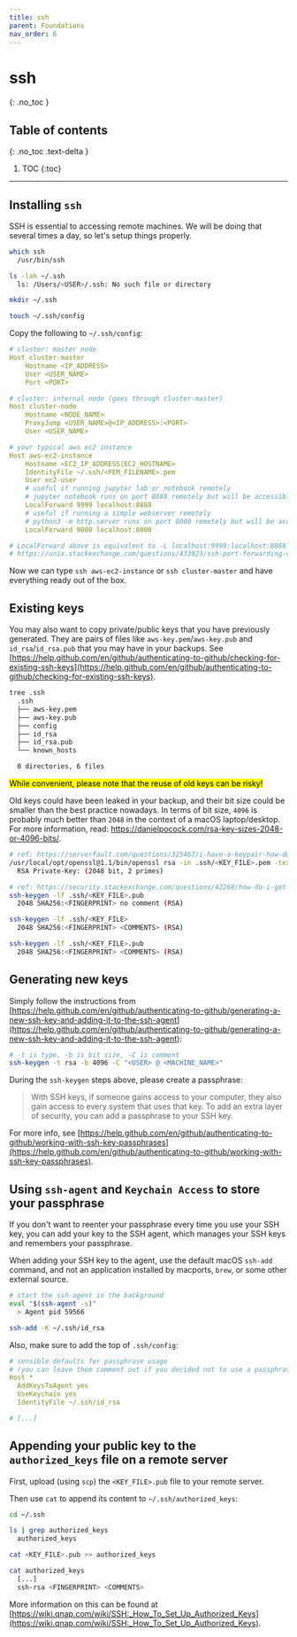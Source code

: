```yaml
---
title: ssh
parent: Foundations
nav_order: 6
---
```


# ssh
{: .no_toc }

## Table of contents
{: .no_toc .text-delta }

1. TOC
{:toc}

---

## Installing `ssh`

SSH is essential to accessing remote machines. We will be doing that several times a day, so let's setup things properly.

```sh
which ssh
  /usr/bin/ssh

ls -lah ~/.ssh
  ls: /Users/<USER>/.ssh: No such file or directory

mkdir ~/.ssh

touch ~/.ssh/config
```

Copy the following to `~/.ssh/config`:

```yaml
# cluster: master node
Host cluster-master
    Hostname <IP_ADDRESS>
    User <USER_NAME>
    Port <PORT>

# cluster: internal node (goes through cluster-master)
Host cluster-node
    Hostname <NODE_NAME>
    ProxyJump <USER_NAME>@<IP_ADDRESS>:<PORT>
    User <USER_NAME>

# your typical aws ec2 instance
Host aws-ec2-instance
    Hostname <EC2_IP_ADDRESS|EC2_HOSTNAME>
    IdentityFile ~/.ssh/<PEM_FILENAME>.pem
    User ec2-user
    # useful if running jupyter lab or notebook remotely
    # jupyter notebook runs on port 8888 remotely but will be accessible locally at 9999
    LocalForward 9999 localhost:8888
    # useful if running a simple webserver remotely
    # python3 -m http.server runs on port 8000 remotely but will be accessible locally at 9999
    LocalForward 9000 localhost:8000

# LocalForward above is equivalent to -L localhost:9999:localhost:8888
# https://unix.stackexchange.com/questions/433923/ssh-port-forwarding-via-jump-host-ssh-config-files-and-only-ssh-targethost
```

Now we can type `ssh aws-ec2-instance` or `ssh cluster-master` and have everything ready out of the box.

## Existing keys

You may also want to copy private/public keys that you have previously generated. They are pairs of files like `aws-key.pem`/`aws-key.pub` and `id_rsa`/`id_rsa.pub` that you may have in your backups. See [https://help.github.com/en/github/authenticating-to-github/checking-for-existing-ssh-keys](https://help.github.com/en/github/authenticating-to-github/checking-for-existing-ssh-keys).

```sh
tree .ssh
  .ssh
  ├── aws-key.pem
  ├── aws-key.pub
  ├── config
  ├── id_rsa
  ├── id_rsa.pub
  └── known_hosts

  0 directories, 6 files

```

<mark>While convenient, please note that the reuse of old keys can be risky!</mark> 

Old keys could have been leaked in your backup, and their bit size could be smaller than the best practice nowadays. In terms of bit size, `4096` is probably much better than `2048` in the context of a macOS laptop/desktop. For more information, read: https://danielpocock.com/rsa-key-sizes-2048-or-4096-bits/.

```sh
# ref: https://serverfault.com/questions/325467/i-have-a-keypair-how-do-i-determine-the-key-length
/usr/local/opt/openssl@1.1/bin/openssl rsa -in .ssh/<KEY_FILE>.pem -text -noout | grep "RSA"
  RSA Private-Key: (2048 bit, 2 primes)

# ref: https://security.stackexchange.com/questions/42268/how-do-i-get-the-rsa-bit-length-with-the-pubkey-and-openssl
ssh-keygen -lf .ssh/<KEY_FILE>.pub
  2048 SHA256:<FINGERPRINT> no comment (RSA)

ssh-keygen -lf .ssh/<KEY_FILE>
  2048 SHA256:<FINGERPRINT> <COMMENTS> (RSA)

ssh-keygen -lf .ssh/<KEY_FILE>.pub
  2048 SHA256:<FINGERPRINT> <COMMENTS> (RSA)
```

## Generating new keys

Simply follow the instructions from [https://help.github.com/en/github/authenticating-to-github/generating-a-new-ssh-key-and-adding-it-to-the-ssh-agent](https://help.github.com/en/github/authenticating-to-github/generating-a-new-ssh-key-and-adding-it-to-the-ssh-agent):

```sh
# -t is type, -b is bit size, -C is comment
ssh-keygen -t rsa -b 4096 -C "<USER> @ <MACHINE_NAME>"
```

During the `ssh-keygen` steps above, please create a passphrase:

> With SSH keys, if someone gains access to your computer, they also gain access to every system that uses that key. To add an extra layer of security, you can add a passphrase to your SSH key.

For more info, see [https://help.github.com/en/github/authenticating-to-github/working-with-ssh-key-passphrases](https://help.github.com/en/github/authenticating-to-github/working-with-ssh-key-passphrases).

## Using `ssh-agent` and `Keychain Access` to store your passphrase

If you don't want to reenter your passphrase every time you use your SSH key, you can add your key to the SSH agent, which manages your SSH keys and remembers your passphrase.

When adding your SSH key to the agent, use the default macOS `ssh-add` command, and not an application installed by macports, `brew`, or some other external source.

```sh
# start the ssh-agent in the background
eval "$(ssh-agent -s)"
  > Agent pid 59566

ssh-add -K ~/.ssh/id_rsa
```

Also, make sure to add the top of `.ssh/config`:

```yaml
# sensible defaults for passphrase usage
# (you can leave them comment out if you decided not to use a passphrase)
Host *
  AddKeysToAgent yes
  UseKeychain yes
  IdentityFile ~/.ssh/id_rsa

# [...]
```

## Appending your public key to the `authorized_keys` file on a remote server

First, upload (using `scp`) the `<KEY_FILE>.pub` file to your remote server. 

Then use `cat` to append its content to `~/.ssh/authorized_keys`:

```sh
cd ~/.ssh

ls | grep authorized_keys
  authorized_keys

cat <KEY_FILE>.pub >> authorized_keys

cat authorized_keys
  [...]
  ssh-rsa <FINGERPRINT> <COMMENTS>
```

More information on this can be found at [https://wiki.qnap.com/wiki/SSH:_How_To_Set_Up_Authorized_Keys](https://wiki.qnap.com/wiki/SSH:_How_To_Set_Up_Authorized_Keys).